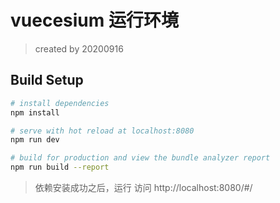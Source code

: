 # vuecesium 运行环境

> created by 20200916

## Build Setup

``` bash
# install dependencies
npm install

# serve with hot reload at localhost:8080
npm run dev

# build for production and view the bundle analyzer report
npm run build --report
```
> 依赖安装成功之后，运行 访问 http://localhost:8080/#/
